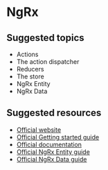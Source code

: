 # NgRx

## Suggested topics
- Actions
- The action dispatcher
- Reducers
- The store
- NgRx Entity
- NgRx Data

## Suggested resources
- [Official website](https://ngrx.io/)
- [Official Getting started guide](https://ngrx.io/guide/store)
- [Official documentation](https://ngrx.io/docs)
- [Official NgRx Entity guide](https://ngrx.io/guide/entity)
- [Official NgRx Data guide](https://ngrx.io/guide/data)
